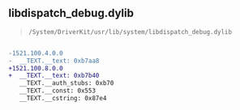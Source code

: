 ## libdispatch_debug.dylib

> `/System/DriverKit/usr/lib/system/libdispatch_debug.dylib`

```diff

-1521.100.4.0.0
-  __TEXT.__text: 0xb7aa8
+1521.100.8.0.0
+  __TEXT.__text: 0xb7b40
   __TEXT.__auth_stubs: 0xb70
   __TEXT.__const: 0x553
   __TEXT.__cstring: 0x87e4

```
